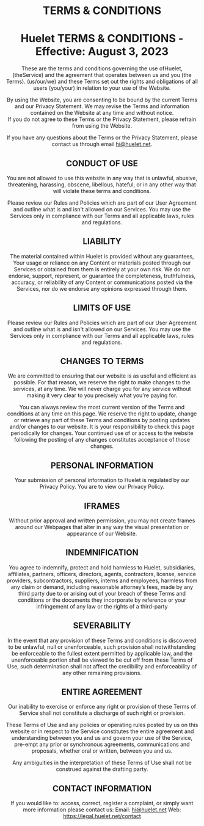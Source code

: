 <h1 align="center">TERMS & CONDITIONS</h1>

<div align="center">
  
  

# Huelet TERMS & CONDITIONS - Effective: August 3, 2023

These are the terms and conditions governing the use ofHuelet, (theService) and the agreement that operates between us and you (the Terms).
(us/our/we) and these Terms set out the rights and obligations of all users (you/your) in relation to your use of the Website.

By using the Website, you are consenting to be bound by the current Terms and our Privacy Statement. We may revise the Terms and information contained on the Website at any time and without notice.  
If you do not agree to these Terms or the Privacy Statement, please refrain from using the Website.

If you have any questions about the Terms or the Privacy Statement, please contact us through email hi@huelet.net.


## CONDUCT OF USE

You are not allowed to use this website in any way that is unlawful, abusive, threatening, harassing, obscene, libellous, hateful, or in any other way that will violate these terms and conditions.

Please review our Rules and Policies which are part of our User Agreement and outline what is and isn't allowed on our Services. 
You may use the Services only in compliance with our Terms and all applicable laws, rules and regulations.


## LIABILITY

The material contained within Huelet is provided without any guarantees, 
Your usage or reliance on any Content or materials posted through our Services or obtained from them is entirely at your own risk. 
We do not endorse, support, represent, or guarantee the completeness, truthfulness, accuracy, or reliability of any Content or communications posted via the Services, nor do we endorse any opinions expressed through them.


##  LIMITS OF USE

Please review our Rules and Policies which are part of our User Agreement and outline what is and isn't allowed on our Services. 
You may use the Services only in compliance with our Terms and all applicable laws, rules and regulations.


## CHANGES TO TERMS

We are committed to ensuring that our website is as useful and efficient as possible. For that reason, we reserve the right to make changes to the services, at any time.
We will never charge you for any service without making it very clear to you precisely what you're paying for.

You can always review the most current version of the Terms and conditions at any time on this page.
We reserve the right to update, change or retrieve any part of these Terms and conditions by posting updates and/or changes to our website. 
It is your responsibility to check this page periodically for changes. Your continued use of or access to the website following the posting of any changes constitutes acceptance of those changes.


## PERSONAL INFORMATION

Your submission of personal information to Huelet is regulated by our Privacy Policy. You are to view our Privacy Policy.


## IFRAMES

Without prior approval and written permission, you may not create frames around our Webpages that alter in any way the visual presentation or appearance of our Website.


## INDEMNIFICATION

You agree to indemnify, protect and hold harmless to Huelet, subsidiaries, affiliates, partners, officers, directors, agents, contractors, license, service providers, subcontractors, suppliers, interns and employees,
harmless from any claim or demand, including reasonable attorney’s fees, made by any third party due to or arising out of your breach of these Terms and conditions or the documents they
incorporate by reference or your infringement of any law or the rights of a third-party


## SEVERABILITY

In the event that any provision of these Terms and conditions is discovered to be unlawful, null or unenforceable, such provision shall notwithstanding be enforceable to the fullest extent permitted by applicable law,
and the unenforceable portion shall be viewed to be cut off from these Terms of Use, such determination shall not affect the credibility and enforceability of any other remaining provisions.


## ENTIRE AGREEMENT

Our inability to exercise or enforce any right or provision of these Terms of Service shall not constitute a discharge of such right or provision.

These Terms of Use and any policies or operating rules posted by us on this website or in respect to the Service constitutes the entire agreement and understanding between you and us and govern your use of the Service, 
pre-empt any prior or synchronous agreements, communications and proposals, whether oral or written, between you and us.

Any ambiguities in the interpretation of these Terms of Use shall not be construed against the drafting party.



## CONTACT INFORMATION

If you would like to: access, correct, register a complaint, or simply want more information please contact us:
Email: hi@huelet.net
Web: https://legal.huelet.net/contact



